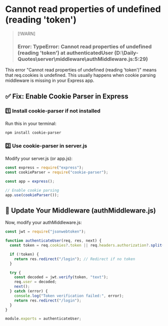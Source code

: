 # Cannot read properties of undefined (reading 'token')

> [!WARN]
>
> ### Error: TypeError: Cannot read properties of undefined (reading 'token') at authenticatedUser (D:\Daily-Quotes\server\middleware\authMiddleware.js:5:29)

This error "Cannot read properties of undefined (reading 'token')" means that req.cookies is undefined. This usually happens when cookie parsing middleware is missing in your Express app.

## ✅ Fix: Enable Cookie Parser in Express

### 1️⃣ Install cookie-parser if not installed

Run this in your terminal:

```sh
npm install cookie-parser

```

### 2️⃣ Use cookie-parser in server.js

Modify your server.js (or app.js):

```js
const express = require("express");
const cookieParser = require("cookie-parser");

const app = express();

// Enable cookie parsing
app.use(cookieParser());
```

## 🔹 Update Your Middleware (authMiddleware.js)

Now, modify your authMiddleware.js:

```js
const jwt = require("jsonwebtoken");

function authenticateUser(req, res, next) {
  const token = req.cookies?.token || req.headers.authorization?.split(" ")[1];

  if (!token) {
    return res.redirect("/login"); // Redirect if no token
  }

  try {
    const decoded = jwt.verify(token, "text");
    req.user = decoded;
    next();
  } catch (error) {
    console.log("Token verification failed:", error);
    return res.redirect("/login");
  }
}

module.exports = authenticateUser;
```
